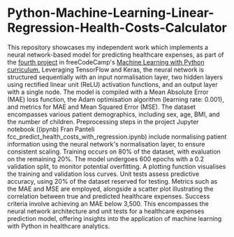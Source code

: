 # Python-Machine-Learning-Linear-Regression-Health-Costs-Calculator
This repository showcases my independent work which implements a neural network-based model for predicting healthcare expenses, as part of the [fourth project](https://www.freecodecamp.org/learn/machine-learning-with-python/machine-learning-with-python-projects/linear-regression-health-costs-calculator) in freeCodeCamp's [Machine Learning with Python curriculum.](https://www.freecodecamp.org/learn/machine-learning-with-python/#how-neural-networks-work) Leveraging TensorFlow and Keras, the neural network is structured sequentially with an input normalisation layer, two hidden layers using rectified linear unit (ReLU) activation functions, and an output layer with a single node. The model is compiled with a Mean Absolute Error (MAE) loss function, the Adam optimisation algorithm (learning rate: 0.001), and metrics for MAE and Mean Squared Error (MSE). The dataset encompasses various patient demographics, including sex, age, BMI, and the number of children. Preprocessing steps in the project Jupyter notebook ((ipynb) Fran Panteli fcc_predict_health_costs_with_regression.ipynb) include normalising patient information using the neural network's normalisation layer, to ensure consistent scaling. Training occurs on 80% of the dataset, with evaluation on the remaining 20%. The model undergoes 600 epochs with a 0.2 validation split, to monitor potential overfitting. A plotting function visualises the training and validation loss curves. Unit tests assess predictive accuracy, using 20% of the dataset reserved for testing. Metrics such as the MAE and MSE are employed, alongside a scatter plot illustrating the correlation between true and predicted healthcare expenses. Success criteria involve achieving an MAE below 3,500. This encompasses the neural network architecture and unit tests for a healthcare expenses prediction model, offering insights into the application of machine learning with Python in healthcare analytics.
